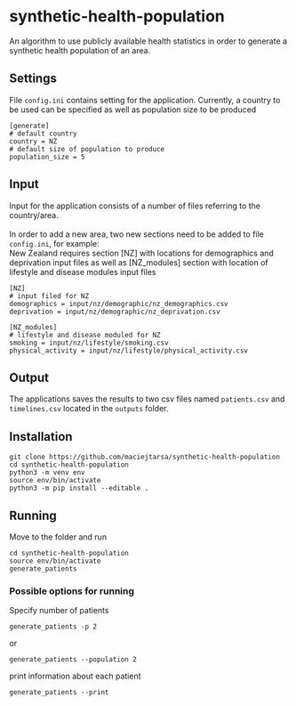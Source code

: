 # synthetic-health-population
An algorithm to use publicly available health statistics in order to generate a synthetic health population of an area.
## Settings
File `config.ini` contains setting for the application. Currently, a country to be used can be specified as well as population size to be produced
```
[generate]
# default country
country = NZ
# default size of population to produce
population_size = 5
```

## Input
Input for the application consists of a number of files referring to the country/area.<br><br>
In order to add a new area, two new sections need to be added to file `config.ini`, for example:<br>
New Zealand requires section [NZ] with locations for demographics and deprivation input files as well as [NZ_modules] section with location of lifestyle and disease modules input files
```
[NZ]
# input filed for NZ
demographics = input/nz/demographic/nz_demographics.csv
deprivation = input/nz/demographic/nz_deprivation.csv

[NZ_modules]
# lifestyle and disease moduled for NZ
smoking = input/nz/lifestyle/smoking.csv
physical_activity = input/nz/lifestyle/physical_activity.csv
```
## Output
The applications saves the results to two csv files named `patients.csv` and `timelines.csv` located in the `outputs` folder.

## Installation
```
git clone https://github.com/maciejtarsa/synthetic-health-population
cd synthetic-health-population
python3 -m venv env
source env/bin/activate
python3 -m pip install --editable .
```
## Running
Move to the folder and run
```
cd synthetic-health-population
source env/bin/activate
generate_patients
```
### Possible options for running
Specify number of patients
```
generate_patients -p 2
```
or
```
generate_patients --population 2
```
print information about each patient
```
generate_patients --print
```
